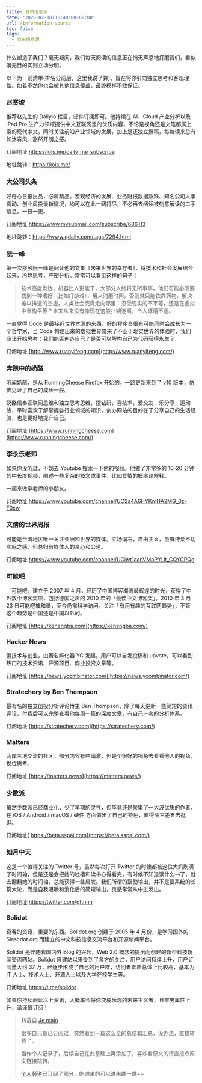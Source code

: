 ```yaml
---
title: 资讯信息源
date: '2020-02-18T16:48:00+08:00'
url: /information-source
toc: false
tags:
  - 资讯信息源
---
```


什么塑造了我们？毫无疑问，我们每天阅读的信息正在悄无声息地打磨我们，看似漫无目的实则立场分明。

以下为一则清单(排名分前后，这里我说了算)，旨在将你引向独立思考和客观理性。如若不然你也会被其他信息覆盖，最终模样不敢保证。

### 赵赛坡

推荐赵先生的 Dailyio 栏目，邮件订阅即可。他持续在 AI、Cloud 产业分析以及 iPad Pro 生产力领域提供中文互联网里的优质内容。不论是视角还是文笔都属上乘的现代中文，同时关注前沿产业领域的发展，加上是还独立撰稿，每每读来总有如沐春风、豁然开朗之感。

订阅地址 https://iois.me/daily_me_subscribe

地址跳转：https://iois.me/

### 大公司头条

好奇心日报出品，必属精品。宏观经济的发展、业务财报数据涨跌、知名公司人事调动、创业风投最新情况，均可以在此一网打尽，不必再去阅读被刻意解读的二手信息。一日一更。

订阅地址 https://www.mysubmail.com/subscribe/686Tt3

地址跳转：https://www.qdaily.com/tags/7294.html

### 阮一峰

第一次接触阮一峰是阅读他的文集《未来世界的幸存者》，将技术和社会发展结合起来，冷静思考，严密分析。常常可以看见这样的句子：

> 技术高度发达，机器比人更能干，大部分人终将无所事事。他们可能必须要找到一种嗜好（比如打游戏），用来消磨时间，否则就只能依靠药物，解决难以排遣的空虚。人类社会究竟走向哪里：忍受现实的不平等，还是在虚拟中重构平等？未来从来没有像现在这般扑朔迷离，令人琢磨不透。

一直觉得 Code 是最接近世界本源的东西，好的程序员很有可能同时会成长为一个哲学家，当 Code 构建出来的虚拟世界带来了不亚于现实世界的体验时，我们应该开始思考：我们能否创造自己？是否可以解构自己为代码获得永生？

订阅地址 [http://www.ruanyifeng.com](http://www.ruanyifeng.com/)

### 奔跑中的奶酪

听闻奶酪，是从 RunningCheese Firefox 开始的，一路更新来到了 v10 版本，仿佛见证了自己的成长一般。

奶酪信奉互联网思维和独立思考思维，擅钻研，喜技术，爱交友，乐分享，运动族，平时喜欢了解掌握各行业领域的知识，创办网站的目的在于分享自己的生活经验，也是更好地提升自己。

订阅地址 [https://www.runningcheese.com](https://www.runningcheese.com/)

### 李永乐老师

如果你没听过，不妨去 Youtube 搜索一下他的视频。他做了非常多的 10-20 分钟的中长度视频，阐述一些复杂的概念或事件，比如爱情的概率论解释。

一起来做李老师的小朋友。

订阅地址 https://www.youtube.com/channel/UCSs4A6HYKmHA2MG_0z-F0xw

### 文倩的世界周报

可能是台湾地区唯一关注亚洲和世界的媒体。立场偏右，自由主义，虽有博爱不切实际之感，但总归有媒体人的良心和公道。

订阅地址 https://www.youtube.com/channel/UCiwt1aanVMoPYUt_CQYCPQg

### 可能吧

「可能吧」建立于 2007 年 4 月，经历了中国博客潮流最辉煌的时光，获得了中外数个博客奖项，包括德国之声的 2010 年的「最佳中文博客奖」。2010 年 3 月 23 日可能吧被和谐，至今仍需科学访问。关注「有用有趣的互联网趋势」，不管这个趋势是中国还是中国以外的。

订阅地址 [https://kenengba.com](https://kenengba.com/)

### Hacker News

偏技术与创业，由著名孵化器 YC 发起，用户可以自发投稿和 upvote，可以看到热门的技术资讯、开源项目、商业投资文章等。

订阅地址 [https://news.ycombinator.com](https://news.ycombinator.com/)

### Stratechery by Ben Thompson

最有名的独立创投分析评论博主 Ben Thompson，除了每天更新一些简短的资讯评论，付费后可以完整查看他每周一篇的深度文章，有自己一套的分析体系。

订阅地址 [https://stratechery.com](https://stratechery.com/)

### Matters

两岸三地交流的社区，部分内容有些偏激，但是个很好的视角去看看他人的视角，换位思考。

订阅地址 [https://matters.news](https://matters.news/)

### 少数派

虽然少数派已经商业化，少了早期的灵气，但毕竟还是聚集了一大波优质的作者，在 iOS / Android / macOS / 硬件 方面做出了自己的特色，值得隔三差五去逛逛。

订阅地址[ https://beta.sspai.com](https://beta.sspai.com/)

### 如月中天

这是一个值得关注的 Twitter 号，虽然每次打开 Twitter 的时候都被这位大妈刷满了时间轴，但是还是会把她的吐槽和读书心得看完，有时候不知道读什么书了，就去翻翻她的时间轴，总能获得一些启发。我们所谓的鼓励输出，并不是要系统的长篇大论，而是自我咀嚼和消化后的简短输出，灵感常常从中迸发出。

订阅地址 https://twitter.com/gttnnn

### Solidot

奇客的资讯，重要的东西。Solidot.org 创建于 2005 年 4 月份，是学习国外的 Slashdot.org 而建立的中文科技信息交流平台和开源新闻平台。

Solidot 是伴随着国内外 Blog 的兴起，Web 2.0 概念的提出而创建的新型科技新闻交流网站。Solidot 自建站以来受到了各方的关注，用户访问持续上升，用户订阅量大约 37 万，已逐步形成了自己的用户群，访问者素质总体上比较高，基本为 IT 人士、技术人士、开源人士以及大学在校学生等。

订阅地址 https://t.me/solidot

如果你持续阅读以上资讯，大概率会将你变成乐观的未来主义者，且直男属性上升，请谨慎订阅！



> 转载自 [Je main](https://telegra.ph/什么信息源值得看国内外资讯文章类推荐-10-17)
>
> 很多自己都已订阅过，突然看到一篇这么全的总结和汇总，没办法，直接转载了，
>
> 当作个人记录了，后续自己在此基础上再添加了，喜欢看原文的请直接点原文链接跳转。
>
> [个人频道](https://t.me/superstringss)已订阅了部分，能进来的可以进来瞧一瞧~~

